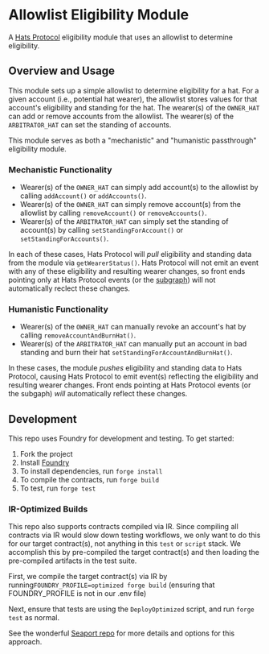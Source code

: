 # Allowlist Eligibility Module

A [Hats Protocol](https://github.com/hats-protocol/hats-protocol) eligibility module that uses an allowlist to determine eligibility.

## Overview and Usage

This module sets up a simple allowlist to determine eligibility for a hat. For a given account (i.e., potential hat wearer), the allowlist stores values for that account's eligibility and standing for the hat. The wearer(s) of the `OWNER_HAT` can add or remove accounts from the allowlist. The wearer(s) of the `ARBITRATOR_HAT` can set the standing of accounts.

This module serves as both a "mechanistic" and "humanistic passthrough" eligibility module.

### Mechanistic Functionality

- Wearer(s) of the `OWNER_HAT` can simply add account(s) to the allowlist by calling `addAccount()` or `addAccounts()`.
- Wearer(s) of the `OWNER_HAT` can simply remove account(s) from the allowlist by calling `removeAccount()` or `removeAccounts()`.
- Wearer(s) of the `ARBITRATOR_HAT` can simply set the standing of account(s) by calling `setStandingForAccount()` or `setStandingForAccounts()`.

In each of these cases, Hats Protocol will *pull* eligibility and standing data from the module via `getWearerStatus()`. Hats Protocol will not emit an event with any of these eligibility and resulting wearer changes, so front ends pointing only at Hats Protocol events (or the [subgraph](https://github.com/hats-protocol/subgraph)) will not automatically reclect these changes.

### Humanistic Functionality

- Wearer(s) of the `OWNER_HAT` can manually revoke an account's hat by calling `removeAccountAndBurnHat()`.
- Wearer(s) of the `ARBITRATOR_HAT` can manually put an account in bad standing and burn their hat `setStandingForAccountAndBurnHat()`.

In these cases, the module *pushes* eligibility and standing data to Hats Protocol, causing Hats Protocol to emit event(s) reflecting the eligibility and resulting wearer changes. Front ends pointing at Hats Protocol events (or the subgaph) *will* automatically reflect these changes.

## Development

This repo uses Foundry for development and testing. To get started:

1. Fork the project
2. Install [Foundry](https://book.getfoundry.sh/getting-started/installation)
3. To install dependencies, run `forge install`
4. To compile the contracts, run `forge build`
5. To test, run `forge test`

### IR-Optimized Builds

This repo also supports contracts compiled via IR. Since compiling all contracts via IR would slow down testing workflows, we only want to do this for our target contract(s), not anything in this `test` or `script` stack. We accomplish this by pre-compiled the target contract(s) and then loading the pre-compiled artifacts in the test suite.

First, we compile the target contract(s) via IR by running`FOUNDRY_PROFILE=optimized forge build` (ensuring that FOUNDRY_PROFILE is not in our .env file)

Next, ensure that tests are using the `DeployOptimized` script, and run `forge test` as normal.

See the wonderful [Seaport repo](https://github.com/ProjectOpenSea/seaport/blob/main/README.md#foundry-tests) for more details and options for this approach.
